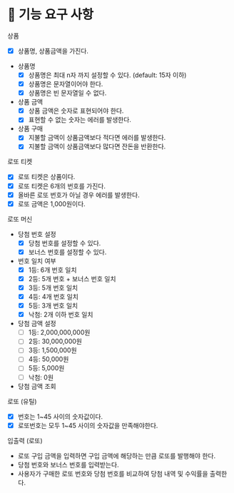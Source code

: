 # 🎯 기능 요구 사항

상품
- [x] 상품명, 상품금액을 가진다.
- 상품명
  - [x] 상품명은 최대 n자 까지 설정할 수 있다. (default: 15자 이하)
  - [x] 상품명은 문자열이어야 한다.
  - [x] 상품명은 빈 문자열일 수 없다.
- 상품 금액
  - [x] 상품 금액은 숫자로 표현되어야 한다.
  - [x] 표현할 수 없는 숫자는 에러를 발생한다.
- 상품 구매
  - [x] 지불할 금액이 상품금액보다 적다면 에러를 발생한다.
  - [x] 지불할 금액이 상품금액보다 많다면 잔돈을 반환한다.

로또 티켓
  - [x] 로또 티켓은 상품이다.
  - [x] 로또 티켓은 6개의 번호를 가진다.
  - [x] 올바른 로또 번호가 아닐 경우 에러를 발생한다.
  - [x] 로또 금액은 1,000원이다.

로또 머신
  - 당첨 번호 설정
    - [x] 당첨 번호를 설정할 수 있다.
    - [x] 보너스 번호를 설정할 수 있다.
  - 번호 일치 여부
    - [x] 1등: 6개 번호 일치
    - [x] 2등: 5개 번호 + 보너스 번호 일치
    - [x] 3등: 5개 번호 일치
    - [x] 4등: 4개 번호 일치
    - [x] 5등: 3개 번호 일치
    - [x] 낙첨: 2개 이하 번호 일치
  - 당첨 금액 설정
    - [ ] 1등: 2,000,000,000원
    - [ ] 2등: 30,000,000원
    - [ ] 3등: 1,500,000원
    - [ ] 4등: 50,000원
    - [ ] 5등: 5,000원
    - [ ] 낙첨: 0원
  - 당첨 금액 조회
 
로또 (유틸)
  - [x] 번호는 1~45 사이의 숫자값이다.
  - [x] 로또번호는 모두 1~45 사이의 숫자값을 만족해야한다.

입출력 (로또)
- 로또 구입 금액을 입력하면 구입 금액에 해당하는 만큼 로또를 발행해야 한다.
- 당첨 번호와 보너스 번호를 입력받는다.
- 사용자가 구매한 로또 번호와 당첨 번호를 비교하여 당첨 내역 및 수익률을 출력한다.

